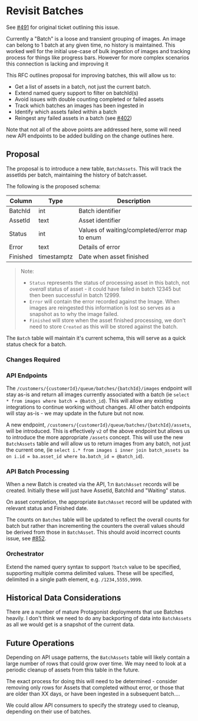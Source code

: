 # Revisit Batches

See [#491](https://github.com/dlcs/protagonist/issues/491) for original ticket outlining this issue.

Currently a "Batch" is a loose and transient grouping of images. An image can belong to 1 batch at any given time, no history is maintained. This worked well for the initial use-case of bulk ingestion of images and tracking process for things like progress bars. However for more complex scenarios this connection is lacking and improving it 

This RFC outlines proposal for improving batches, this will allow us to:
* Get a list of assets in a batch, not just the current batch.
* Extend named query support to filter on batchId(s)
* Avoid issues with double counting completed or failed assets
* Track which batches an images has been ingested in
* Identify which assets failed within a batch
* Reingest any failed assets in a batch (see [#402](https://github.com/dlcs/protagonist/issues/402))

Note that not all of the above points are addressed here, some will need new API endpoints to be added building on the change outlines here.

## Proposal

The proposal is to introduce a new table, `BatchAssets`. This will track the assetIds per batch, maintaining the history of batch:asset. 

The following is the proposed schema:

| Column   | Type        | Description                                   |
| -------- | ----------- | --------------------------------------------- |
| BatchId  | int         | Batch identifier                              |
| AssetId  | text        | Asset identifier                              |
| Status   | int         | Values of waiting/completed/error map to enum |
| Error    | text        | Details of error                              |
| Finished | timestamptz | Date when asset finished                      |

> Note: 
> * `Status` represents the status of processing asset in this batch, not _overall_ status of asset - it could have failed in batch 12345 but then been successful in batch 12999.
> * `Error` will contain the error recorded against the Image. When images are reingested this information is lost so serves as a snapshot as to why the image failed.
> * `Finished` will store when the asset finished processing, we don't need to store `Created` as this will be stored against the batch.

The `Batch` table will maintain it's current schema, this will serve as a quick status check for a batch.

### Changes Required

### API Endpoints

The `/customers/{customerId}/queue/batches/{batchId}/images` endpoint will stay as-is and return all images currently associated with a batch (ie `select * from images where batch = @batch_id`). This will allow any existing integrations to continue working without changes. All other batch endpoints will stay as-is - we may update in the future but not now.

A new endpoint, `/customers/{customerId}/queue/batches/{batchId}/assets`, will be introduced. This is effectively `v2` of the above endpoint but allows us to introduce the more appropriate `/assets` concept. This will use the new `BatchAssets` table and will allow us to return images from any batch, not just the current one, (ie `select i.* from images i inner join batch_assets ba on i.id = ba.asset_id where ba.batch_id = @batch_id`).

### API Batch Processing

When a new Batch is created via the API, 1:n `BatchAsset` records will be created. Initially these will just have AssetId, BatchId and "Waiting" status.

On asset completion, the appropriate `BatchAsset` record will be updated with relevant status and Finished date.

The counts on `Batches` table will be updated to reflect the overall counts for batch but rather than incrementing the counters the overall values should be derived from those in `BatchAsset`. This should avoid incorrect counts issue, see [#852](https://github.com/dlcs/protagonist/issues/852).

### Orchestrator

Extend the named query syntax to support `?batch` value to be specified, supporting multiple comma delimited values. These will be specified, delimited in a single path element, e.g. `/1234,5555,9999`.

## Historical Data Considerations

There are a number of mature Protagonist deployments that use Batches heavily. I don't think we need to do any backporting of data into `BatchAssets` as all we would get is a snapshot of the current data.

## Future Operations

Depending on API usage patterns, the `BatchAssets` table will likely contain a large number of rows that could grow over time. We may need to look at a periodic cleanup of assets from this table in the future. 

The exact process for doing this will need to be determined - consider removing only rows for Assets that completed without error, or those that are older than XX days, or have been ingested in a subsequent batch....

We could allow API consumers to specify the strategy used to cleanup, depending on their use of batches. 